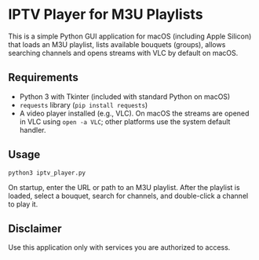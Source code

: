 # IPTV Player for M3U Playlists

This is a simple Python GUI application for macOS (including Apple Silicon) that loads an M3U playlist, lists available bouquets (groups), allows searching channels and opens streams with VLC by default on macOS.

## Requirements

- Python 3 with Tkinter (included with standard Python on macOS)
- `requests` library (`pip install requests`)
- A video player installed (e.g., VLC). On macOS the streams are opened in VLC using `open -a VLC`; other platforms use the system default handler.

## Usage

```
python3 iptv_player.py
```

On startup, enter the URL or path to an M3U playlist. After the playlist is loaded, select a bouquet, search for channels, and double-click a channel to play it.

## Disclaimer

Use this application only with services you are authorized to access.
